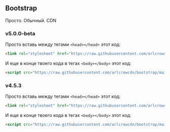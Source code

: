 ## Bootstrap

Просто. Обычный. CDN

### v5.0.0-beta

Просто вставь между тегами ```<head></head>``` этот код:
```html
<link rel="stylesheet" href="https://raw.githubusercontent.com/arlcrowcdn/bootstrap/main/v5.0.0-beta1/css/bootstrap.min.css">
```
И еще в конце твоего кода в тегах ```<body></body>``` этот код:
```html
<script src="https://raw.githubusercontent.com/arlcrowcdn/bootstrap/main/v5.0.0-beta1/js/bootstrap.bundle.min.js"></script>
```

### v4.5.3

Просто вставь между тегами ```<head></head>``` этот код:
```html
<link rel="stylesheet" href="https://raw.githubusercontent.com/arlcrowcdn/bootstrap/main/v4.5.3/css/bootstrap.min.css">
```
И еще в конце твоего кода в тегах ```<body></body>``` этот код:
```html
<script src="https://raw.githubusercontent.com/arlcrowcdn/bootstrap/main/v4.5.3/js/bootstrap.bundle.min.js"></script>
```
